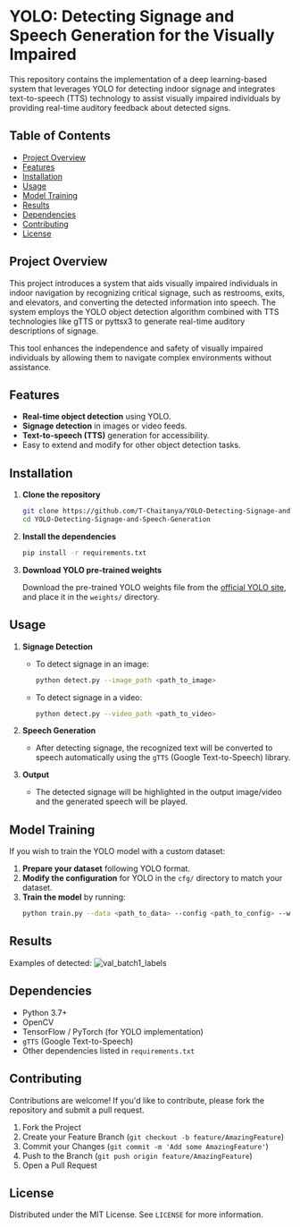 # YOLO: Detecting Signage and Speech Generation for the Visually Impaired

This repository contains the implementation of a deep learning-based system that leverages YOLO for detecting indoor signage and integrates text-to-speech (TTS) technology to assist visually impaired individuals by providing real-time auditory feedback about detected signs.

## Table of Contents
- [Project Overview](#project-overview)
- [Features](#features)
- [Installation](#installation)
- [Usage](#usage)
- [Model Training](#model-training)
- [Results](#results)
- [Dependencies](#dependencies)
- [Contributing](#contributing)
- [License](#license)

## Project Overview

This project introduces a system that aids visually impaired individuals in indoor navigation by recognizing critical signage, such as restrooms, exits, and elevators, and converting the detected information into speech. The system employs the YOLO object detection algorithm combined with TTS technologies like gTTS or pyttsx3 to generate real-time auditory descriptions of signage.

This tool enhances the independence and safety of visually impaired individuals by allowing them to navigate complex environments without assistance.

## Features

- **Real-time object detection** using YOLO.
- **Signage detection** in images or video feeds.
- **Text-to-speech (TTS)** generation for accessibility.
- Easy to extend and modify for other object detection tasks.
  
## Installation

1. **Clone the repository**
    ```bash
    git clone https://github.com/T-Chaitanya/YOLO-Detecting-Signage-and-Speech-Generation.git
    cd YOLO-Detecting-Signage-and-Speech-Generation
    ```

2. **Install the dependencies**
    ```bash
    pip install -r requirements.txt
    ```

3. **Download YOLO pre-trained weights**

    Download the pre-trained YOLO weights file from the [official YOLO site](https://pjreddie.com/darknet/yolo/), and place it in the `weights/` directory.

## Usage

1. **Signage Detection**
    - To detect signage in an image:
      ```bash
      python detect.py --image_path <path_to_image>
      ```

    - To detect signage in a video:
      ```bash
      python detect.py --video_path <path_to_video>
      ```

2. **Speech Generation**
    - After detecting signage, the recognized text will be converted to speech automatically using the `gTTS` (Google Text-to-Speech) library.
  
3. **Output**
    - The detected signage will be highlighted in the output image/video and the generated speech will be played.

## Model Training

If you wish to train the YOLO model with a custom dataset:

1. **Prepare your dataset** following YOLO format.
2. **Modify the configuration** for YOLO in the `cfg/` directory to match your dataset.
3. **Train the model** by running:
    ```bash
    python train.py --data <path_to_data> --config <path_to_config> --weights <path_to_pretrained_weights>
    ```

## Results

Examples of detected:
![val_batch1_labels](https://github.com/user-attachments/assets/09ede7d5-c7a7-48c8-bf3a-b6ddaf7597ae)

## Dependencies

- Python 3.7+
- OpenCV
- TensorFlow / PyTorch (for YOLO implementation)
- `gTTS` (Google Text-to-Speech)
- Other dependencies listed in `requirements.txt`

## Contributing

Contributions are welcome! If you'd like to contribute, please fork the repository and submit a pull request.

1. Fork the Project
2. Create your Feature Branch (`git checkout -b feature/AmazingFeature`)
3. Commit your Changes (`git commit -m 'Add some AmazingFeature'`)
4. Push to the Branch (`git push origin feature/AmazingFeature`)
5. Open a Pull Request

## License

Distributed under the MIT License. See `LICENSE` for more information.
